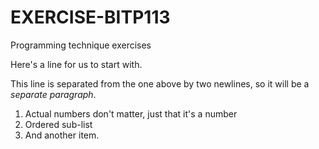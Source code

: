 # EXERCISE-BITP113
Programming technique exercises

Here's a line for us to start with.

This line is separated from the one above by two newlines, so it will be a *separate paragraph*.

1. Actual numbers don't matter, just that it's a number
1. Ordered sub-list
4. And another item.



